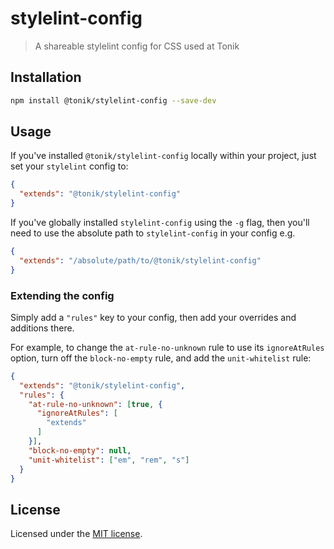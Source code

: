 # stylelint-config

> A shareable stylelint config for CSS used at Tonik

## Installation

```bash
npm install @tonik/stylelint-config --save-dev
```

## Usage

If you've installed `@tonik/stylelint-config` locally within your project, just set your `stylelint` config to:

```json
{
  "extends": "@tonik/stylelint-config"
}
```

If you've globally installed `stylelint-config` using the `-g` flag, then you'll need to use the absolute path to `stylelint-config` in your config e.g.

```json
{
  "extends": "/absolute/path/to/@tonik/stylelint-config"
}
```

### Extending the config

Simply add a `"rules"` key to your config, then add your overrides and additions there.

For example, to change the `at-rule-no-unknown` rule to use its `ignoreAtRules` option, turn off the `block-no-empty` rule, and add the `unit-whitelist` rule:

```json
{
  "extends": "@tonik/stylelint-config",
  "rules": {
    "at-rule-no-unknown": [true, {
      "ignoreAtRules": [
        "extends"
      ]
    }],
    "block-no-empty": null,
    "unit-whitelist": ["em", "rem", "s"]
  }
}
```

## License

Licensed under the [MIT license](http://opensource.org/licenses/MIT).
